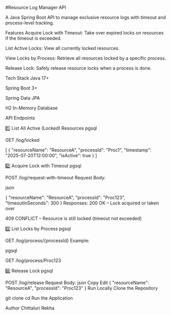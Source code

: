 #Resource Log Manager API

A Java Spring Boot API to manage exclusive resource logs with timeout and process-level tracking.

Features
Acquire Lock with Timeout:
Take over expired locks on resources if the timeout is exceeded.

List Active Locks:
View all currently locked resources.

View Locks by Process:
Retrieve all resources locked by a specific process.

Release Lock:
Safely release resource locks when a process is done.

Tech Stack
Java 17+

Spring Boot 3+

Spring Data JPA

H2 In-Memory Database

API Endpoints

1️⃣ List All Active (Locked) Resources
pgsql

GET /log/locked

[
  {
    "resourceName": "ResourceA",
    "processId": "Proc1",
    "timestamp": "2025-07-20T12:00:00",
    "isActive": true
  }
]

2️⃣ Acquire Lock with Timeout
pgsql

POST /log/request-with-timeout
Request Body:

json

{
  "resourceName": "ResourceA",
  "processId": "Proc123",
  "timeoutInSeconds": 300
}
Responses:
200 OK – Lock acquired or taken over

409 CONFLICT – Resource is still locked (timeout not exceeded)

3️⃣ List Locks by Process
pgsql

GET /log/process/{processId}
Example:

pgsql

GET /log/process/Proc123

4️⃣ Release Lock
pgsql

POST /log/release
Request Body:
json
Copy
Edit
{
  "resourceName": "ResourceA",
  "processId": "Proc123"
}
Run Locally
Clone the Repository

git clone <your-repo-link>
cd <your-repo-folder>
Run the Application




Author
Chittaluri Rekha
